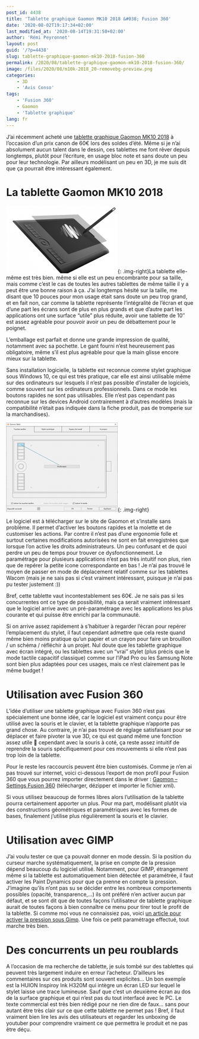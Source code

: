 ```yaml
---
post_id: 4438
title: 'Tablette graphique Gaomon MK10 2018 &#038; Fusion 360'
date: '2020-08-02T19:17:34+02:00'
last_modified_at: '2020-08-14T19:31:50+02:00'
author: 'Rémi Peyronnet'
layout: post
guid: '/?p=4438'
slug: tablette-graphique-gaomon-mk10-2018-fusion-360
permalink: /2020/08/tablette-graphique-gaomon-mk10-2018-fusion-360/
image: /files/2020/08/m10k-2018_20-removebg-preview.png
categories:
    - 3D
    - 'Avis Conso'
tags:
    - 'Fusion 360'
    - Gaomon
    - 'Tablette graphique'
lang: fr
---
```


J’ai récemment acheté une [tablette graphique Gaomon MK10 2018](https://www.gaomon.net/Pen_Tablet/GT/M10K_2018.html) à l’occasion d’un prix canon de 60€ lors des soldes d’été. Même si je n’ai absolument aucun talent dans le dessin, ces tablettes me font rêver depuis longtemps, plutôt pour l’écriture, en usage bloc note et sans doute un peu pour leur technologie. Par ailleurs modélisant un peu en 3D, je me suis dit que ça pourrait être intéressant également.

# La tablette Gaomon MK10 2018

![](/files/2020/08/m10k-2018_20-removebg-preview-300x183.png){: .img-right}La tablette elle-même est très bien. même si elle est un peu encombrante pour sa taille, mais comme c’est le cas de toutes les autres tablettes de même taille il y a peut être une bonne raison à ça. J’ai longtemps hésité sur la taille, me disant que 10 pouces pour mon usage était sans doute un peu trop grand, et en fait non, car comme la tablette représente l’intégralité de l’écran et que d’une part les écrans sont de plus en plus grands et que d’autre part les applications ont une surface “utile” plus réduite, avoir une tablette de 10″ est assez agréable pour pouvoir avoir un peu de débattement pour le poignet.

L’emballage est parfait et donne une grande impression de qualité, notamment avec sa pochette. Le gant fourni n’est heureusement pas obligatoire, même s’il est plus agréable pour que la main glisse encore mieux sur la tablette.

Sans installation logicielle, la tablette est reconnue comme stylet graphique sous Windows 10, ce qui est très pratique, car elle est ainsi utilisable même sur des ordinateurs sur lesquels il n’est pas possible d’installer de logiciels, comme souvent sur les ordinateurs professionnels. Dans ce mode les boutons rapides ne sont pas utilisables. Elle n’est pas cependant pas reconnue sur les devices Android contrairement à d’autres modèles (mais la compatibilité n’était pas indiquée dans la fiche produit, pas de tromperie sur la marchandises).

![](/files/2020/08/Parametrage-Gaomon-300x240.png){: .img-right}

Le logiciel est à télécharger sur le site de Gaomon et s’installe sans problème. Il permet d’activer les boutons rapides et la molette et de customiser les actions. Par contre il n’est pas d’une ergonomie folle et surtout certaines modifications autorisées ne sont en fait enregistrées que lorsque l’on active les droits administrateurs. Un peu confusant et de quoi perdre un peu de temps pour trouver ce dysfonctionnement. Le paramétrage pour plusieurs applications n’est pas très intuitif non plus, rien que de repérer la petite icone correspondante en bas ! Je n’ai pas trouvé le moyen de passer en mode de déplacement relatif comme sur les tablettes Wacom (mais je ne sais pas si c’est vraiment intéressant, puisque je n’ai pas pu tester justement :))

Bref, cette tablette vaut incontestablement ses 60€. Je ne sais pas si les concurrentes ont ce type de possibilité, mais ça serait vraiment intéressant que le logiciel arrive avec un pré-paramétrage avec les applications les plus courante et qui puisse être enrichi par la communauté.

Si on arrive assez rapidement à s’habituer à regarder l’écran pour repérer l’emplacement du stylet, il faut cependant admettre que cela reste quand même bien moins pratique qu’un papier et un crayon pour faire un brouillon / un schéma / réfléchir à un projet. Nul doute que les tablette graphique avec écran intégré, ou les tablettes avec un “vrai” stylet (plus précis que le mode tactile capacitif classique) comme sur l’iPad Pro ou les Samsung Note sont bien plus adaptées pour ces usages, mais ce n’est clairement pas le même budget !

# Utilisation avec Fusion 360

L’idée d’utiliser une tablette graphique avec Fusion 360 n’est pas spécialement une bonne idée, car le logiciel est vraiment conçu pour être utilisé avec la souris et le clavier, et la tablette graphique n’apporte pas grand chose. Au contraire, je n’ai pas trouvé de réglage satisfaisant pour se déplacer et faire pivoter la vue 3D, ce qui est quand même une fonction assez utile 🙂 cependant avec la souris à coté, ça reste assez intuitif de reprendre la souris spécifiquement pour ces mouvements si elle n’est pas trop loin de la tablette.

Pour le reste les raccourcis peuvent être bien customisés. Comme je n’en ai pas trouvé sur internet, voici ci-dessous l’export de mon profil pour Fusion 360 que vous pourrez importer directement dans le driver : [Gaomon – Settings Fusion 360](/files/2020/08/Gaomon-Settings-Fusion-360.zip) (télécharger, dézipper et importer le fichier xml).

Si vous utilisez beaucoup de formes libres alors l’utilisation de la tablette pourra certainement apporter un plus. Pour ma part, modélisant plutôt via des constructions géométriques et paramétriques avec les formes de bases, finalement j’utilise plus régulièrement la souris et le clavier.

# Utilisation avec GIMP

J’ai voulu tester ce que ça pouvait donner en mode dessin. Si la position du curseur marche systématiquement, la prise en compte de la pression dépend beaucoup du logiciel utilisé. Notamment, pour GIMP, étrangement même si la tablette est automatiquement bien détectée et paramétrée, il faut activer les Paint Dynamics pour que ça prenne en compte la pression. J’imagine qu’ils n’ont pas su se décider entre les nombreux comportements possibles (opacité, transparence,…) ils ont préféré n’en activer aucun par défaut, et se sont dit que de toutes façons l’utilisateur de tablette graphique aurait de toutes façons à bien connaître ce menu pour tirer tout le profit de la tablette. Si comme moi vous ne connaissiez pas, voici [un article pour activer la pression sous Gimp](https://digimend.github.io/support/howto/apps/gimp/). Une fois ce petit paramétrage effectué, tout marche très bien.

# Des concurrents un peu roublards

A l’occasion de ma recherche de tablette, je suis tombé sur des tablettes qui peuvent très largement induire en erreur l’acheteur. D’ailleurs les commentaires sur ces produits sont souvent explicites… Un bon exemple est la HUION Inspiroy Ink H320M qui intègre un écran LED sur lequel le stylet laisse une trace lumineuse. Sauf que c’est un deuxième écran au dos de la surface graphique et qui n’est pas du tout interfacé avec le PC. Le texte commercial est très bien rédigé pour ne rien dire de faux… sans pour autant être très clair sur ce que cette tablette ne permet pas ! Bref, il faut vraiment bien lire les avis des utilisateurs et regarder les unboxing de youtuber pour comprendre vraiment ce que permettra le produit et ne pas être déçu.